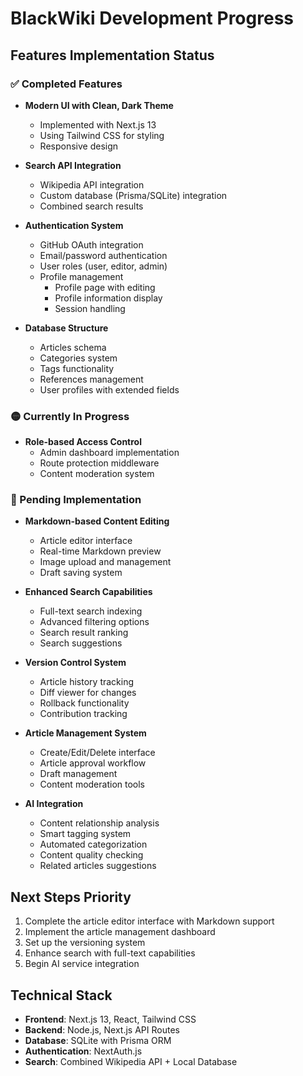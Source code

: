 # BlackWiki Development Progress

## Features Implementation Status

### ✅ Completed Features

- **Modern UI with Clean, Dark Theme**
  - Implemented with Next.js 13
  - Using Tailwind CSS for styling
  - Responsive design

- **Search API Integration**
  - Wikipedia API integration
  - Custom database (Prisma/SQLite) integration
  - Combined search results

- **Authentication System**
  - GitHub OAuth integration
  - Email/password authentication
  - User roles (user, editor, admin)
  - Profile management
    - Profile page with editing
    - Profile information display
    - Session handling

- **Database Structure**
  - Articles schema
  - Categories system
  - Tags functionality
  - References management
  - User profiles with extended fields

### 🟡 Currently In Progress

- **Role-based Access Control**
  - Admin dashboard implementation
  - Route protection middleware
  - Content moderation system

### 🔵 Pending Implementation

- **Markdown-based Content Editing**
  - Article editor interface
  - Real-time Markdown preview
  - Image upload and management
  - Draft saving system

- **Enhanced Search Capabilities**
  - Full-text search indexing
  - Advanced filtering options
  - Search result ranking
  - Search suggestions

- **Version Control System**
  - Article history tracking
  - Diff viewer for changes
  - Rollback functionality
  - Contribution tracking

- **Article Management System**
  - Create/Edit/Delete interface
  - Article approval workflow
  - Draft management
  - Content moderation tools

- **AI Integration**
  - Content relationship analysis
  - Smart tagging system
  - Automated categorization
  - Content quality checking
  - Related articles suggestions

## Next Steps Priority

1. Complete the article editor interface with Markdown support
2. Implement the article management dashboard
3. Set up the versioning system
4. Enhance search with full-text capabilities
5. Begin AI service integration

## Technical Stack

- **Frontend**: Next.js 13, React, Tailwind CSS
- **Backend**: Node.js, Next.js API Routes
- **Database**: SQLite with Prisma ORM
- **Authentication**: NextAuth.js
- **Search**: Combined Wikipedia API + Local Database
